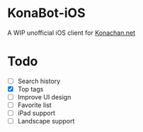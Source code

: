 # KonaBot-iOS

A WIP unofficial iOS client for [Konachan.net](http://konachan.net)

# Todo

- [ ] Search history
- [X] Top tags
- [ ] Improve UI design
- [ ] Favorite list
- [ ] iPad support
- [ ] Landscape support
